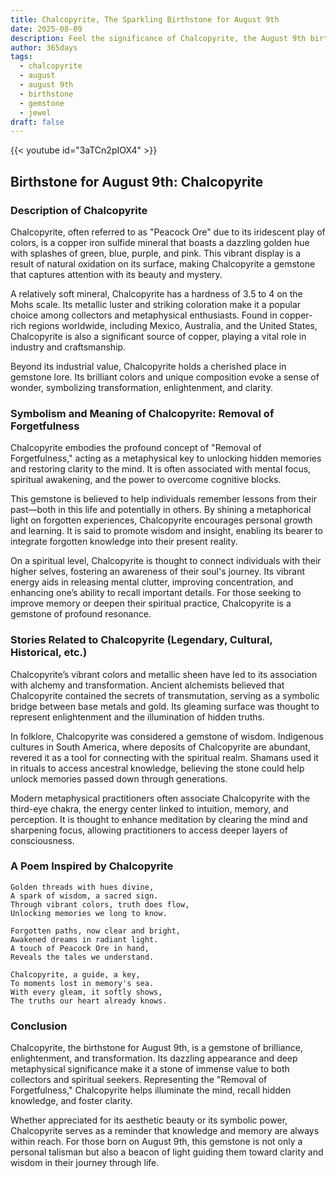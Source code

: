 ```yaml
---
title: Chalcopyrite, The Sparkling Birthstone for August 9th
date: 2025-08-09
description: Feel the significance of Chalcopyrite, the August 9th birthstone symbolizing Removal of forgetfulness. Let its beauty and meaning brighten your day.
author: 365days
tags:
  - chalcopyrite
  - august
  - august 9th
  - birthstone
  - gemstone
  - jewel
draft: false
---
```


{{< youtube id="3aTCn2pIOX4" >}}

## Birthstone for August 9th: Chalcopyrite

### Description of Chalcopyrite

Chalcopyrite, often referred to as "Peacock Ore" due to its iridescent play of colors, is a copper iron sulfide mineral that boasts a dazzling golden hue with splashes of green, blue, purple, and pink. This vibrant display is a result of natural oxidation on its surface, making Chalcopyrite a gemstone that captures attention with its beauty and mystery.

A relatively soft mineral, Chalcopyrite has a hardness of 3.5 to 4 on the Mohs scale. Its metallic luster and striking coloration make it a popular choice among collectors and metaphysical enthusiasts. Found in copper-rich regions worldwide, including Mexico, Australia, and the United States, Chalcopyrite is also a significant source of copper, playing a vital role in industry and craftsmanship.

Beyond its industrial value, Chalcopyrite holds a cherished place in gemstone lore. Its brilliant colors and unique composition evoke a sense of wonder, symbolizing transformation, enlightenment, and clarity.

### Symbolism and Meaning of Chalcopyrite: Removal of Forgetfulness

Chalcopyrite embodies the profound concept of "Removal of Forgetfulness," acting as a metaphysical key to unlocking hidden memories and restoring clarity to the mind. It is often associated with mental focus, spiritual awakening, and the power to overcome cognitive blocks.

This gemstone is believed to help individuals remember lessons from their past—both in this life and potentially in others. By shining a metaphorical light on forgotten experiences, Chalcopyrite encourages personal growth and learning. It is said to promote wisdom and insight, enabling its bearer to integrate forgotten knowledge into their present reality.

On a spiritual level, Chalcopyrite is thought to connect individuals with their higher selves, fostering an awareness of their soul's journey. Its vibrant energy aids in releasing mental clutter, improving concentration, and enhancing one’s ability to recall important details. For those seeking to improve memory or deepen their spiritual practice, Chalcopyrite is a gemstone of profound resonance.

### Stories Related to Chalcopyrite (Legendary, Cultural, Historical, etc.)

Chalcopyrite’s vibrant colors and metallic sheen have led to its association with alchemy and transformation. Ancient alchemists believed that Chalcopyrite contained the secrets of transmutation, serving as a symbolic bridge between base metals and gold. Its gleaming surface was thought to represent enlightenment and the illumination of hidden truths.

In folklore, Chalcopyrite was considered a gemstone of wisdom. Indigenous cultures in South America, where deposits of Chalcopyrite are abundant, revered it as a tool for connecting with the spiritual realm. Shamans used it in rituals to access ancestral knowledge, believing the stone could help unlock memories passed down through generations.

Modern metaphysical practitioners often associate Chalcopyrite with the third-eye chakra, the energy center linked to intuition, memory, and perception. It is thought to enhance meditation by clearing the mind and sharpening focus, allowing practitioners to access deeper layers of consciousness.

### A Poem Inspired by Chalcopyrite

```
Golden threads with hues divine,  
A spark of wisdom, a sacred sign.  
Through vibrant colors, truth does flow,  
Unlocking memories we long to know.  

Forgotten paths, now clear and bright,  
Awakened dreams in radiant light.  
A touch of Peacock Ore in hand,  
Reveals the tales we understand.  

Chalcopyrite, a guide, a key,  
To moments lost in memory's sea.  
With every gleam, it softly shows,  
The truths our heart already knows.
```

### Conclusion

Chalcopyrite, the birthstone for August 9th, is a gemstone of brilliance, enlightenment, and transformation. Its dazzling appearance and deep metaphysical significance make it a stone of immense value to both collectors and spiritual seekers. Representing the "Removal of Forgetfulness," Chalcopyrite helps illuminate the mind, recall hidden knowledge, and foster clarity.

Whether appreciated for its aesthetic beauty or its symbolic power, Chalcopyrite serves as a reminder that knowledge and memory are always within reach. For those born on August 9th, this gemstone is not only a personal talisman but also a beacon of light guiding them toward clarity and wisdom in their journey through life.